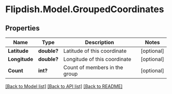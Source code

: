 # Flipdish.Model.GroupedCoordinates
## Properties

Name | Type | Description | Notes
------------ | ------------- | ------------- | -------------
**Latitude** | **double?** | Latitude of this coordinate | [optional] 
**Longitude** | **double?** | Longitude of this coordinate | [optional] 
**Count** | **int?** | Count of members in the group | [optional] 

[[Back to Model list]](../README.md#documentation-for-models) [[Back to API list]](../README.md#documentation-for-api-endpoints) [[Back to README]](../README.md)

